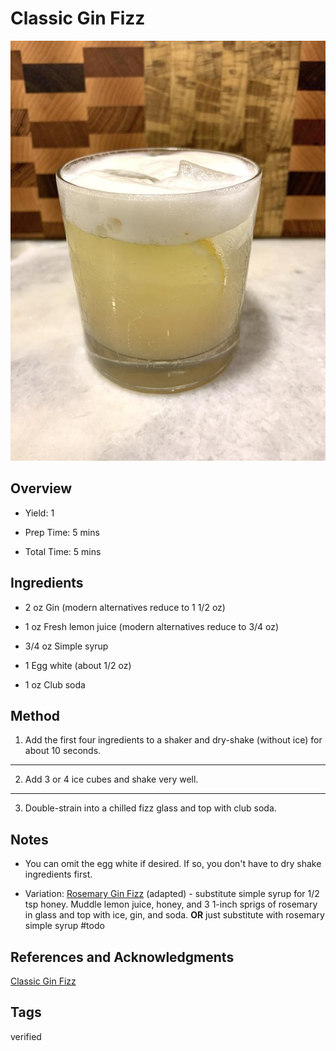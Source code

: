 # Classic Gin Fizz

<p align="center">
<img title="Classic Gin Fizz" src="../../../assets/classic-gin-fizz.jpg">
</p>

## Overview

- Yield: 1

- Prep Time: 5 mins

- Total Time: 5 mins

## Ingredients

- 2 oz Gin (modern alternatives reduce to 1 1/2 oz)

- 1 oz Fresh lemon juice (modern alternatives reduce to 3/4 oz)

- 3/4 oz Simple syrup

- 1 Egg white (about 1/2 oz)

- 1 oz Club soda

## Method

1. Add the first four ingredients to a shaker and dry-shake (without ice) for about 10 seconds.
---
2. Add 3 or 4 ice cubes and shake very well.
---
3. Double-strain into a chilled fizz glass and top with club soda.

## Notes

- You can omit the egg white if desired. If so, you don't have to dry shake ingredients first.

- Variation: [Rosemary Gin Fizz](http://cookieandkate.com/2011/rosemary-gin-fizz/) (adapted) - substitute simple syrup for 1/2 tsp honey. Muddle lemon juice, honey, and 3 1-inch sprigs of rosemary in glass and top with ice, gin, and soda. **OR** just substitute with rosemary simple syrup #todo

## References and Acknowledgments

[Classic Gin Fizz](https://www.liquor.com/recipes/gin-fizz/)

## Tags
verified
